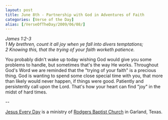 ```yaml
---
layout: post
title: June 8th - Partnership with God in Adventures of Faith
categories: [Verse of the Day]
alias: [/VerseOfTheDay/2009/06/08/]
---
```


_James 1:2-3  
1 My brethren, count it all joy when ye fall into divers
temptations;  
2 Knowing this, that the trying of your faith worketh patience._

You probably didn't wake up today wishing God would give you some
problems to handle, but sometimes that's the way He works. Throughout
God's Word we are reminded that the "trying of your faith" is a
precious thing. God is wanting to spend some close special time with
you, that more than likely would never happen, if things were good.
Patiently and persistently call upon the Lord. That's how your heart
can find "joy" in the midst of hard times.

 --

<a href=http://jesuseveryday.net>Jesus Every Day</a> is a ministry of <a href=http://rodgersbaptist.net>Rodgers Baptist Church</a> in Garland, Texas.

